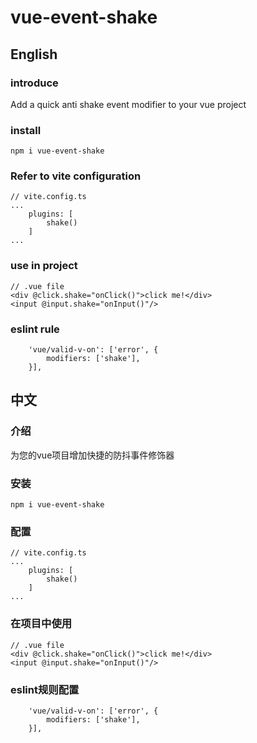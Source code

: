 # vue-event-shake
## English
### introduce
Add a quick anti shake event modifier to your vue project

### install
```
npm i vue-event-shake
```
### Refer to vite configuration
```
// vite.config.ts
...
    plugins: [
        shake()
    ]
...
```

### use in project
```
// .vue file
<div @click.shake="onClick()">click me!</div>
<input @input.shake="onInput()"/>
```

### eslint rule
```
    'vue/valid-v-on': ['error', {
        modifiers: ['shake'],
    }],
```

## 中文
### 介绍
为您的vue项目增加快捷的防抖事件修饰器

### 安装
```
npm i vue-event-shake
```
### 配置
```
// vite.config.ts
...
    plugins: [
        shake()
    ]
...
```

### 在项目中使用
```
// .vue file
<div @click.shake="onClick()">click me!</div>
<input @input.shake="onInput()"/>
```

### eslint规则配置
```
    'vue/valid-v-on': ['error', {
        modifiers: ['shake'],
    }],
```